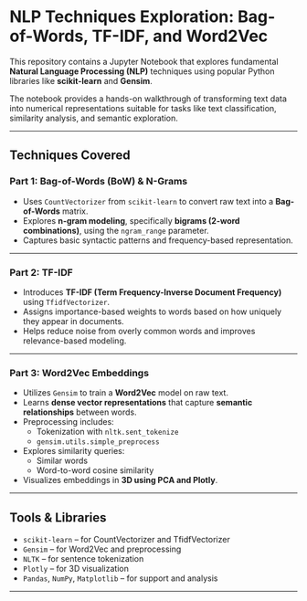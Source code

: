 #  NLP Techniques Exploration: Bag-of-Words, TF-IDF, and Word2Vec

This repository contains a Jupyter Notebook that explores fundamental **Natural Language Processing (NLP)** techniques using popular Python libraries like **scikit-learn** and **Gensim**.

The notebook provides a hands-on walkthrough of transforming text data into numerical representations suitable for tasks like text classification, similarity analysis, and semantic exploration.

---

##  Techniques Covered

###  Part 1: Bag-of-Words (BoW) & N-Grams

- Uses `CountVectorizer` from `scikit-learn` to convert raw text into a **Bag-of-Words** matrix.
- Explores **n-gram modeling**, specifically **bigrams (2-word combinations)**, using the `ngram_range` parameter.
- Captures basic syntactic patterns and frequency-based representation.

---

###  Part 2: TF-IDF

- Introduces **TF-IDF (Term Frequency-Inverse Document Frequency)** using `TfidfVectorizer`.
- Assigns importance-based weights to words based on how uniquely they appear in documents.
- Helps reduce noise from overly common words and improves relevance-based modeling.

---

###  Part 3: Word2Vec Embeddings

- Utilizes `Gensim` to train a **Word2Vec** model on raw text.
- Learns **dense vector representations** that capture **semantic relationships** between words.
- Preprocessing includes:
  - Tokenization with `nltk.sent_tokenize`
  - `gensim.utils.simple_preprocess`
- Explores similarity queries:
  - Similar words
  - Word-to-word cosine similarity
- Visualizes embeddings in **3D using PCA and Plotly**.

---

##  Tools & Libraries

- `scikit-learn` – for CountVectorizer and TfidfVectorizer
- `Gensim` – for Word2Vec and preprocessing
- `NLTK` – for sentence tokenization
- `Plotly` – for 3D visualization
- `Pandas`, `NumPy`, `Matplotlib` – for support and analysis

---


